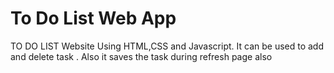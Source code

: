# To Do List Web App
TO DO LIST Website Using HTML,CSS and Javascript.
It can be used to add and delete task . Also it saves the task during refresh page also
